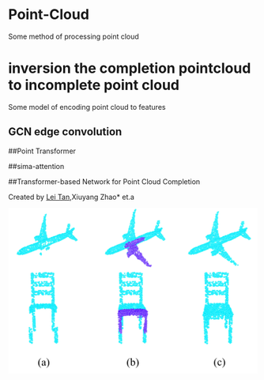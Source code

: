# Point-Cloud
Some method of processing point cloud

# inversion the completion pointcloud to incomplete point cloud


Some model of encoding point cloud to features

## GCN edge convolution

##Point Transformer 

##sima-attention 

##Transformer-based Network for Point Cloud Completion 

Created by [Lei Tan](https://Tan.github.io/),Xiuyang Zhao\* et.a

![intro](fig/result.jpg)
